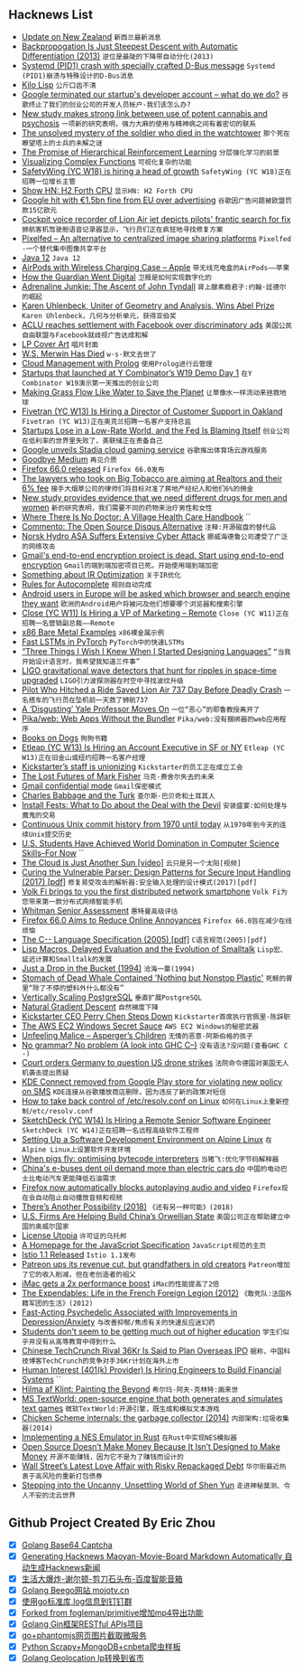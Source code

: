 ## Hacknews List


- [Update on New Zealand](https://newsroom.fb.com/news/2019/03/update-on-new-zealand/)  `新西兰最新消息`
- [Backpropogation Is Just Steepest Descent with Automatic Differentiation (2013)](https://idontgetoutmuch.wordpress.com/2013/10/13/backpropogation-is-just-steepest-descent-with-automatic-differentiation-2/)  `逆位是最陡的下降带自动分化(2013)`
- [Systemd (PID1) crash with specially crafted D-Bus message](https://seclists.org/oss-sec/2019/q1/140)  `Systemd (PID1)崩溃与特殊设计的D-Bus消息`
- [Kilo Lisp](http://t3x.org/klisp/index.html)  `公斤口齿不清`
- [Google terminated our startup&#39;s developer account – what do we do?](https://www.reddit.com/r/androiddev/comments/b2ztr0/google_terminated_our_startups_developer_account/)  `谷歌终止了我们的创业公司的开发人员帐户-我们该怎么办?`
- [New study makes strong link between use of potent cannabis and psychosis](https://www.thejournal.ie/cannabis-psychosis-study-the-lancet-4549656-Mar2019/)  `一项新的研究表明，强力大麻的使用与精神病之间有着密切的联系`
- [The unsolved mystery of the soldier who died in the watchtower](https://www.vanityfair.com/news/2019/01/the-unsolved-mystery-of-the-soldier-who-died-in-the-watchtower)  `那个死在瞭望塔上的士兵的未解之谜`
- [The Promise of Hierarchical Reinforcement Learning](https://thegradient.pub/the-promise-of-hierarchical-reinforcement-learning/)  `分层强化学习的前景`
- [Visualizing Complex Functions](https://vankessel.io/blog/2019/01/06/visualizing-complex-functions)  `可视化复杂的功能`
- [SafetyWing (YC W18) is hiring a head of growth](https://remoteok.io/remote-jobs/71504-remote-head-of-growth-for-safetywing-yc-w18-safetywing)  `SafetyWing (YC W18)正在招聘一位增长主管`
- [Show HN: H2 Forth CPU](https://github.com/howerj/forth-cpu)  `显示HN: H2 Forth CPU`
- [Google hit with €1.5bn fine from EU over advertising](https://www.bbc.com/news/business-47639228)  `谷歌因广告问题被欧盟罚款15亿欧元`
- [Cockpit voice recorder of Lion Air jet depicts pilots&#39; frantic search for fix](https://www.reuters.com/article/us-indonesia-crash-exclusive/exclusive-cockpit-voice-recorder-of-doomed-lion-air-jet-depicts-pilots-frantic-search-for-fix-sources-idUSKCN1R10FB)  `狮航客机驾驶舱语音记录器显示，飞行员们正在疯狂地寻找修复方案`
- [Pixelfed – An alternative to centralized image sharing platforms](https://pixelfed.social/site/about)  `Pixelfed -一个替代集中图像共享平台`
- [Java 12](https://jdk.java.net/12/)  `Java 12`
- [AirPods with Wireless Charging Case – Apple](https://www.apple.com/shop/product/MRXJ2AM/A/airpods-with-wireless-charging-case)  `带无线充电盒的AirPods——苹果`
- [How the Guardian Went Digital](https://longreads.com/2019/03/18/how-the-guardian-went-digital/)  `卫报是如何实现数字化的`
- [Adrenaline Junkie: The Ascent of John Tyndall](https://www.lrb.co.uk/v41/n06/jonathan-parry/adrenaline-junkie)  `肾上腺素瘾君子:约翰·廷德尔的崛起`
- [Karen Uhlenbeck, Uniter of Geometry and Analysis, Wins Abel Prize](https://www.quantamagazine.org/karen-uhlenbeck-uniter-of-geometry-and-analysis-wins-abel-prize-20190319/)  `Karen Uhlenbeck，几何与分析单元，获得亚伯奖`
- [ACLU reaches settlement with Facebook over discriminatory ads](https://www.axios.com/aclu-reaches-settlement-with-facebook-over-ad-discrimination--f91778c9-d594-401d-8f57-5373663d857d.html)  `美国公民自由联盟与Facebook就歧视广告达成和解`
- [LP Cover Art](https://lpcover.wordpress.com/)  `唱片封面`
- [W.S. Merwin Has Died](https://www.nytimes.com/2019/03/15/obituaries/w-s-merwin-dead-poet-laureate.html)  `w·s·默文去世了`
- [Cloud Management with Prolog](https://dev.to/davidk01/cloud-management-with-prolog-29d8)  `使用Prolog进行云管理`
- [Startups that launched at Y Combinator’s W19 Demo Day 1](https://techcrunch.com/2019/03/18/here-are-the-85-startups-that-launched-today-at-y-combinators-w19-demo-day-1/)  `在Y Combinator W19演示第一天推出的创业公司`
- [Making Grass Flow Like Water to Save the Planet](https://www.charmindustrial.com/blog/2019/3/17/making-grass-flow-like-water)  `让草像水一样流动来拯救地球`
- [Fivetran (YC W13) Is Hiring a Director of Customer Support in Oakland](https://jobs.lever.co/fivetran/22041dc3-f3f3-4be8-8309-f3a9a90f4fb1)  `Fivetran (YC W13)正在奥克兰招聘一名客户支持总监`
- [Startups Lose in a Low-Rate World, and the Fed Is Blaming Itself](https://www.bloomberg.com/news/articles/2019-03-19/startups-lose-in-a-low-rate-world-and-the-fed-is-blaming-itself)  `创业公司在低利率的世界里失败了，美联储正在责备自己`
- [Google unveils Stadia cloud gaming service](https://www.theverge.com/2019/3/19/18271702/google-stadia-cloud-gaming-service-announcement-gdc-2019)  `谷歌推出体育场云游戏服务`
- [Goodbye Medium](https://kentcdodds.com/blog/goodbye-medium)  `再见介质`
- [Firefox 66.0 released](https://www.mozilla.org/en-US/firefox/66.0/releasenotes/)  `Firefox 66.0发布`
- [The lawyers who took on Big Tobacco are aiming at Realtors and their 6% fee](https://www.marketwatch.com/story/big-name-lawsuit-could-upend-realtors-and-their-6-fee-2019-03-19)  `接手大烟草公司的律师们将目标对准了房地产经纪人和他们6%的佣金`
- [New study provides evidence that we need different drugs for men and women](https://www.wired.com/story/womens-pain-is-different-from-mens-the-drugs-could-be-too/)  `新的研究表明，我们需要不同的药物来治疗男性和女性`
- [Where There Is No Doctor: A Village Health Care Handbook](https://store.hesperian.org/prod/Where_There_Is_No_Doctor.html)  ``
- [Commento: The Open Source Disqus Alternative](https://www.256kilobytes.com/content/show/4957/what-is-commento-the-open-source-disqus-alternative)  `注释:开源磁盘的替代品`
- [Norsk Hydro ASA Suffers Extensive Cyber Attack](https://www.bloomberg.com/news/articles/2019-03-19/hydro-says-victim-of-extensive-cyber-attack-impacting-operations-jtfgz6td)  `挪威海德鲁公司遭受了广泛的网络攻击`
- [Gmail&#39;s end-to-end encryption project is dead. Start using end-to-end encryption](https://tutanota.com/blog/posts/gmail-end-to-end-encryption-is-dead/)  `Gmail的端到端加密项目已死。开始使用端到端加密`
- [Something about IR Optimization](https://brrt-to-the-future.blogspot.com/2019/03/something-about-ir-optimization.html)  `关于IR优化`
- [Rules for Autocomplete](http://jeremymikkola.com/posts/2019_03_19_rules_for_autocomplete.html)  `规则自动完成`
- [Android users in Europe will be asked which browser and search engine they want](https://www.blog.google/around-the-globe/google-europe/supporting-choice-and-competition-europe/)  `欧洲的Android用户将被问及他们想要哪个浏览器和搜索引擎`
- [Close (YC W11) Is Hiring a VP of Marketing – Remote](https://jobs.lever.co/close.io/26a9072c-4ede-42b5-b2a6-43ac6742ccde?lever-origin=applied&amp;lever-source[]=HN)  `Close (YC W11)正在招聘一名营销副总裁——Remote`
- [x86 Bare Metal Examples](https://github.com/cirosantilli/x86-bare-metal-examples)  `x86裸金属示例`
- [Fast LSTMs in PyTorch](https://lernapparat.de/fast-lstm-pytorch/)  `PyTorch中的快速LSTMs`
- [“Three Things I Wish I Knew When I Started Designing Languages”](http://lambda-the-ultimate.org/node/5569)  `“当我开始设计语言时，我希望我知道三件事”`
- [LIGO gravitational wave detectors that hunt for ripples in space-time upgraded](https://www.npr.org/2019/03/19/701498785/massive-u-s-machines-that-hunt-for-ripples-in-space-time-just-got-an-upgrade)  `LIGO引力波探测器在时空中寻找波纹升级`
- [Pilot Who Hitched a Ride Saved Lion Air 737 Day Before Deadly Crash](https://www.bloomberg.com/news/articles/2019-03-19/how-an-extra-man-in-cockpit-saved-a-737-max-that-later-crashed)  `一名搭车的飞行员在坠机前一天救了狮航737`
- [A ‘Disgusting’ Yale Professor Moves On](https://www.nytimes.com/2019/03/19/opinion/nicholas-christakis-yale.html)  `一位“恶心”的耶鲁教授离开了`
- [Pika/web: Web Apps Without the Bundler](https://www.pikapkg.com/blog/pika-web-a-future-without-webpack/#)  `Pika/web:没有捆绑器的web应用程序`
- [Books on Dogs](https://fivebooks.com/best-books/dogs-jose-castello/)  `狗狗书籍`
- [Etleap (YC W13) Is Hiring an Account Executive in SF or NY](item?id=19438480)  `Etleap (YC W13)正在旧金山或纽约招聘一名客户经理`
- [Kickstarter’s staff is unionizing](https://www.theverge.com/2019/3/19/18254995/kickstarter-unionizing-union-representation-inclusivity-transparency-tech-us-crowdfunding)  `Kickstarter的员工正在成立工会`
- [The Lost Futures of Mark Fisher](https://kirkcenter.org/reviews/the-lost-futures-of-mark-fisher/)  `马克·费舍尔失去的未来`
- [Gmail confidential mode](https://gsuiteupdates.googleblog.com/2019/03/keep-data-secure-with-gmail-confidential-mode-beta.html)  `Gmail保密模式`
- [Charles Babbage and the Turk](https://spectrum.ieee.org/tech-talk/tech-history/dawn-of-electronics/untold-history-of-ai-charles-babbage-and-the-turk)  `查尔斯·巴贝奇和土耳其人`
- [Install Fests: What to Do about the Deal with the Devil](https://www.gnu.org/philosophy/install-fest-devil)  `安装盛宴:如何处理与魔鬼的交易`
- [Continuous Unix commit history from 1970 until today](https://github.com/dspinellis/unix-history-repo)  `从1970年到今天的连续Unix提交历史`
- [U.S. Students Have Achieved World Domination in Computer Science Skills–For Now](https://spectrum.ieee.org/view-from-the-valley/at-work/education/us-students-have-achieved-world-domination-in-computer-science-skillsfor-now)  ``
- [The Cloud is Just Another Sun [video]](https://fosdem.org/2019/schedule/event/cloud_is_another_sun/)  `云只是另一个太阳[视频]`
- [Curing the Vulnerable Parser: Design Patterns for Secure Input Handling (2017) [pdf]](https://www.usenix.org/system/files/login/articles/login_spring17_08_bratus.pdf)  `修复易受攻击的解析器:安全输入处理的设计模式(2017)[pdf]`
- [Volk Fi brings to you the first distributed network smartphone](https://volkfi.com/)  `Volk Fi为您带来第一款分布式网络智能手机`
- [Whitman Senior Assessment](http://blogs.whitman.edu/countingfromzero/2019/03/12/senior-assessment/)  `惠特曼高级评估`
- [Firefox 66.0 Aims to Reduce Online Annoyances](https://blog.mozilla.org/blog/2019/03/19/todays-firefox-aims-to-reduce-your-online-annoyances/)  `Firefox 66.0旨在减少在线烦恼`
- [The C-- Language Specification (2005) [pdf]](https://www.cs.tufts.edu/~nr/c--/extern/man2.pdf)  `C语言规范(2005)[pdf]`
- [Lisp Macros, Delayed Evaluation and the Evolution of Smalltalk](https://blog.metaobject.com/2019/03/lisp-macros-delayed-evaluation-and.html)  `Lisp宏、延迟计算和Smalltalk的发展`
- [Just a Drop in the Bucket (1994)](https://milk.com/wall-o-shame/bucket.html)  `沧海一粟(1994)`
- [Stomach of Dead Whale Contained &#39;Nothing but Nonstop Plastic&#39;](https://www.npr.org/2019/03/18/704471596/stomach-of-dead-whale-contained-nothing-but-plastic)  `死鲸的胃里“除了不停的塑料外什么都没有”`
- [Vertically Scaling PostgreSQL](http://pgdash.io/blog/scaling-postgres.html)  `垂直扩展PostgreSQL`
- [Natural Gradient Descent](https://wiseodd.github.io/techblog/2018/03/14/natural-gradient/)  `自然梯度下降`
- [Kickstarter CEO Perry Chen Steps Down](https://techcrunch.com/2019/03/19/kickstarter-ceo-perry-chen-steps-down/)  `Kickstarter首席执行官佩里·陈辞职`
- [The AWS EC2 Windows Secret Sauce](https://technodrone.blogspot.com/2019/03/the-aws-ec2-windows-secret-sauce.html)  `AWS EC2 Windows的秘密武器`
- [Unfeeling Malice – Asperger’s Children](https://www.lrb.co.uk/v41/n06/michele-pridmore-brown/unfeeling-malice)  `无情的恶意-阿斯伯格的孩子`
- [No grammar? No problem (A look into GHC C–)](http://blog.ezyang.com/2013/07/no-grammar-no-problem/)  `没有语法?没问题(查看GHC C -)`
- [Court orders Germany to question US drone strikes](https://www.dw.com/en/court-orders-germany-to-question-us-drone-strikes/a-47979480)  `法院命令德国对美国无人机袭击提出质疑`
- [KDE Connect removed from Google Play store for violating new policy on SMS](https://twitter.com/albertvaka/status/1107924633750253568)  `KDE连接从谷歌播放商店删除，因为违反了新的政策对短信`
- [How to take back control of /etc/resolv.conf on Linux](https://www.ctrl.blog/entry/resolvconf-tutorial)  `如何在Linux上重新控制/etc/resolv.conf`
- [SketchDeck (YC W14) Is Hiring a Remote Senior Software Engineer](https://hire.withgoogle.com/public/jobs/riderflexcom/view/P_AAAAAAFAACQMUGJ1IELx1i)  `SketchDeck (YC W14)正在招聘一名远程高级软件工程师`
- [Setting Up a Software Development Environment on Alpine Linux](https://blog.overops.com/my-alpine-desktop-setting-up-a-software-development-environment-on-alpine-linux/)  `在Alpine Linux上设置软件开发环境`
- [When pigs fly: optimising bytecode interpreters](https://badootech.badoo.com/when-pigs-fly-optimising-bytecode-interpreters-f64fb6bfa20f)  `当猪飞:优化字节码解释器`
- [China&#39;s e-buses dent oil demand more than electric cars do](https://www.bloomberg.com/news/articles/2019-03-19/forget-tesla-it-s-china-s-e-buses-that-are-denting-oil-demand)  `中国的电动巴士比电动汽车更能降低石油需求`
- [Firefox now automatically blocks autoplaying audio and video](https://techcrunch.com/2019/03/19/firefox-now-automatically-blocks-autoplaying-audio-and-video/)  `Firefox现在会自动阻止自动播放音频和视频`
- [There’s Another Possibility (2018)](http://www.os2museum.com/wp/theres-another-possibility/)  `《还有另一种可能》(2018)`
- [U.S. Firms Are Helping Build China’s Orwellian State](https://foreignpolicy.com/2019/03/19/962492-orwell-china-socialcredit-surveillance/)  `美国公司正在帮助建立中国的奥威尔国家`
- [License Utopia](https://writing.kemitchell.com/2019/03/17/License-Utopia.html)  `许可证的乌托邦`
- [A Homepage for the JavaScript Specification](https://hacks.mozilla.org/2019/03/a-homepage-for-the-javascript-specification/)  `JavaScript规范的主页`
- [Istio 1.1 Released](https://istio.io/about/notes/1.1/)  `Istio 1.1发布`
- [Patreon ups its revenue cut, but grandfathers in old creators](https://techcrunch.com/2019/03/19/patreon-ups-its-revenue-cut-but-grandfathers-in-old-creators/)  `Patreon增加了它的收入削减，但在老创造者的祖父`
- [iMac gets a 2x performance boost](https://www.apple.com/newsroom/2019/03/imac-gets-a-2x-performance-boost/)  `iMac的性能提高了2倍`
- [The Expendables: Life in the French Foreign Legion (2012)](https://www.vanityfair.com/culture/2012/12/french-foreign-legion-expendables)  `《敢死队:法国外籍军团的生活》(2012)`
- [Fast-Acting Psychedelic Associated with Improvements in Depression/Anxiety](https://www.hopkinsmedicine.org/news/newsroom/news-releases/fast-acting-psychedelic-associated-with-improvements-in-depressionanxiety)  `与改善抑郁/焦虑有关的快速反应迷幻药`
- [Students don&#39;t seem to be getting much out of higher education](https://www.theatlantic.com/magazine/archive/2018/01/whats-college-good-for/546590/)  `学生们似乎并没有从高等教育中得到什么`
- [Chinese TechCrunch Rival 36Kr Is Said to Plan Overseas IPO](https://www.bloomberg.com/news/articles/2019-03-18/chinese-techcrunch-rival-36kr-is-said-to-plan-overseas-ipo)  `据称，中国科技博客TechCrunch的竞争对手36Kr计划在海外上市`
- [Human Interest (401(k) Provider) Is Hiring Engineers to Build Financial Systems](https://boards.greenhouse.io/captain401/jobs/1565704)  ``
- [Hilma af Klint: Painting the Beyond](https://www.nybooks.com/articles/2019/04/04/hilma-af-klint-painting-beyond/)  `希尔玛·阿夫·克林特:画来世`
- [MS TextWorld: open-source engine that both generates and simulates text games](https://www.microsoft.com/en-us/research/project/textworld/)  `微软TextWorld:开源引擎，既生成和模拟文本游戏`
- [Chicken Scheme internals: the garbage collector (2014)](https://www.more-magic.net/posts/internals-gc.html)  `内部架构:垃圾收集器(2014)`
- [Implementing a NES Emulator in Rust](http://www.michaelburge.us/2019/03/18/nes-design.html)  `在Rust中实现NES模拟器`
- [Open Source Doesn’t Make Money Because It Isn’t Designed to Make Money](http://www.ianbicking.org/blog/2019/03/open-source-doesnt-make-money-by-design.html)  `开源不能赚钱，因为它不是为了赚钱而设计的`
- [Wall Street’s Latest Love Affair with Risky Repackaged Debt](https://www.nytimes.com/2019/03/18/opinion/wall-street-risk-debt.html)  `华尔街最近热衷于高风险的重新打包债券`
- [Stepping into the Uncanny, Unsettling World of Shen Yun](https://www.newyorker.com/culture/culture-desk/stepping-into-the-uncanny-unsettling-world-of-shen-yun)  `走进神秘莫测、令人不安的沈云世界`

## Github Project Created By Eric Zhou

- [x] [Golang Base64 Captcha](https://github.com/mojocn/base64Captcha)
- [x] [Generating Hacknews Maoyan-Movie-Board Markdown Automatically 自动生成Hacknews新闻](https://github.com/dejavuzhou/md-genie)
- [x] [生活大爆炸-谢尔顿-剪刀石头布-百度智能音箱](https://github.com/mojocn/dueros-bang-game)
- [x] [Golang Beego网站 mojotv.cn](https://github.com/mojocn/www.mojotv.cn)
- [x] [使用go标准库,log信息到钉钉群](https://github.com/mojocn/dooger)
- [x] [Forked from fogleman/primitive增加mp4导出功能](https://github.com/mojocn/primitive)
- [x] [Golang Gin框架RESTful APIs项目](https://github.com/JJJJJJJerk/ezier-golang-web-api-framework)
- [x] [go+phantomjs网页图片截取微服务](https://github.com/mojocn/screen_shot)
- [x] [Python Scrapy+MongoDB+cnbeta爬虫样板](https://github.com/mojocn/scrapy_mongodb_boilerplate_cnbeta)
- [x] [Golang Geolocation Ip转换到省市](https://github.com/mojocn/ip2location)